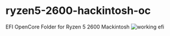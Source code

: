 # ryzen5-2600-hackintosh-oc
EFI OpenCore Folder for Ryzen 5 2600 Mackintosh
![working efi](https://imgur.com/61Ai0ay)
